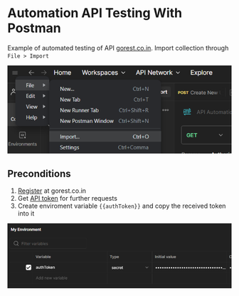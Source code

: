 # Automation API Testing With Postman
Example of automated testing of API [gorest.co.in](https://gorest.co.in). Import collection through ``File > Import``

![collection import menu](collection-import.png)

## Preconditions
1. [Register](https://gorest.co.in/consumer/login) at gorest.co.in
2. Get [API token](https://gorest.co.in/my-account/access-tokens) for further requests
3. Create enviroment variable ``{{authToken}}`` and copy the received token into it

![create variable with auth token](create%20enviroment%20variable.png)